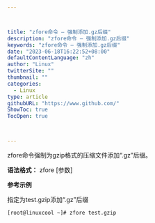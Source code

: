 ```yaml
---



title: "zfore命令 – 强制添加.gz后缀"
description: "zfore命令 – 强制添加.gz后缀"
keywords: "zfore命令 – 强制添加.gz后缀"
date: "2023-06-18T16:22:52+08:00"
defaultContentLanguage: "zh"
author: "Linux"
twitterSite: ""
thumbnail: ""
categories:
  - Linux
type: article
githubURL: "https://www.github.com/"
ShowToc: true
TocOpen: true



---
```


zfore命令强制为gzip格式的压缩文件添加“.gz”后缀。

**语法格式：** zfore [参数]

**参考示例**

指定为test.gzip添加“.gz”后缀

```
[root@linuxcool ~]# zfore test.gzip
```